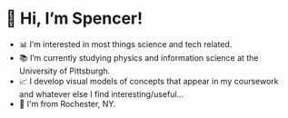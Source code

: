 # 👋 Hi, I’m Spencer!

- 📊 I’m interested in most things science and tech related.
- 📚 I’m currently studying physics and information science at the University of Pittsburgh.
- 📈 I develop visual models of concepts that appear in my coursework and whatever else I find interesting/useful...
- 📍 I'm from Rochester, NY. 
  
<!---
spencermfreeman/spencermfreeman is a ✨ special ✨ repository because its `README.md` (this file) appears on your GitHub profile.
You can click the Preview link to take a look at your changes.
--->
